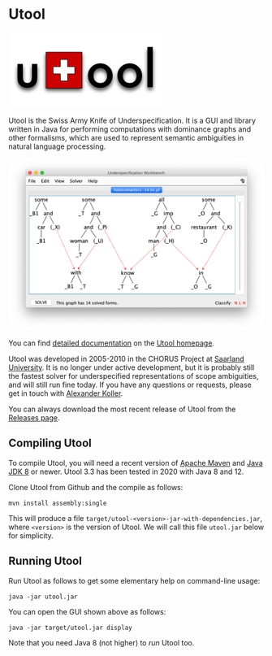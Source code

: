 # Utool

![Utool Logo](doc/utool.png)

Utool is the Swiss Army Knife of Underspecification. It is a GUI and library written in Java for performing computations with dominance graphs and other formalisms, which are used to represent semantic ambiguities in natural language processing.

![Utool Screenshot](doc/ubench-screenshot.png)

You can find [detailed documentation](http://www.coli.uni-saarland.de/projects/chorus/utool/page.php?id=manual) on the [Utool homepage](http://www.coli.uni-saarland.de/projects/chorus/utool).

Utool was developed in 2005-2010 in the CHORUS Project at  [Saarland University](https://www.lst.uni-saarland.de/). It is no longer under active development, but it is probably still the fastest solver for underspecified representations of scope ambiguities, and will still run fine today. If you have any questions or requests, please get in touch with [Alexander Koller](http://www.coli.uni-saarland.de/~koller/).

You can always download the most recent release of Utool from the [Releases page](https://github.com/coli-saar/utool/releases).

## Compiling Utool

To compile Utool, you will need a recent version of [Apache Maven](https://maven.apache.org/) and [Java JDK 8](https://www.oracle.com/technetwork/java/javase/downloads/jdk8-downloads-2133151.html) or newer. Utool 3.3 has been tested in 2020 with Java 8 and 12.

Clone Utool from Github and the compile as follows:

```
mvn install assembly:single
```

This will produce a file `target/utool-<version>-jar-with-dependencies.jar`, where `<version>` is the version of Utool. We will call this file `utool.jar` below for simplicity.


## Running Utool

Run Utool as follows to get some elementary help on command-line usage:

```
java -jar utool.jar
```

You can open the GUI shown above as follows:

```
java -jar target/utool.jar display
```

Note that you need Java 8 (not higher) to *run* Utool too.

